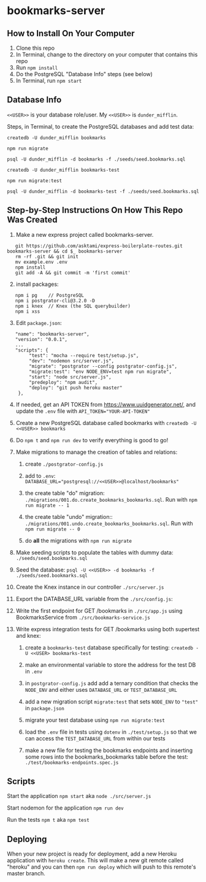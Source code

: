 # bookmarks-server

## How to Install On Your Computer
1. Clone this repo
2. In Terminal, change to the directory on your computer that contains this repo
3. Run `npm install`
4. Do the PostgreSQL "Database Info" steps (see below)
5. In Terminal, run `npm start`

## Database Info

`<<USER>>` is your database role/user. My `<<USER>>` is `dunder_mifflin`.

Steps, in Terminal, to create the PostgreSQL databases and add test data:

```
createdb -U dunder_mifflin bookmarks

npm run migrate

psql -U dunder_mifflin -d bookmarks -f ./seeds/seed.bookmarks.sql

createdb -U dunder_mifflin bookmarks-test

npm run migrate:test

psql -U dunder_mifflin -d bookmarks-test -f ./seeds/seed.bookmarks.sql
```

## Step-by-Step Instructions On How This Repo Was Created

1. Make a new express project called bookmarks-server.

```
   git https://github.com/asktami/express-boilerplate-routes.git bookmarks-server && cd $_ bookmarks-server
   rm -rf .git && git init
   mv example.env .env
   npm install
   git add -A && git commit -m 'first commit'
```

2. install packages:

```
   npm i pg    // PostgreSQL
   npm i postgrator-cli@3.2.0 -D
   npm i knex  // Knex (the SQL querybuilder)
   npm i xss
```

3. Edit `package.json`:

```
   "name": "bookmarks-server",
   "version": "0.0.1",
   ...
   "scripts": {
		"test": "mocha --require test/setup.js",
		"dev": "nodemon src/server.js",
		"migrate": "postgrator --config postgrator-config.js",
		"migrate:test": "env NODE_ENV=test npm run migrate",
		"start": "node src/server.js",
		"predeploy": "npm audit",
		"deploy": "git push heroku master"
	},
```

4.  If needed, get an API TOKEN from https://www.uuidgenerator.net/, and update the `.env` file with `API_TOKEN="YOUR-API-TOKEN"`

5.  Create a new PostgreSQL database called bookmarks with
    `createdb -U <<USER>> bookmarks`

6.  Do `npm t` and `npm run dev` to verify everything is good to go!

7.  Make migrations to manage the creation of tables and relations:

    1. create `./postgrator-config.js`

    2. add to `.env`: `DATABASE_URL="postgresql://<<USER>>@localhost/bookmarks"`

    3. the create table "do" migration: `./migrations/001.do.create_bookmarks_bookmarks.sql`. Run with `npm run migrate -- 1`

    4. the create table "undo" migration:: `./migrations/001.undo.create_bookmarks_bookmarks.sql`. Run with `npm run migrate -- 0`

    5. do **all** the migrations with `npm run migrate`

8.  Make seeding scripts to populate the tables with dummy data: `./seeds/seed.bookmarks.sql`

9.  Seed the database: `psql -U <<USER>> -d bookmarks -f ./seeds/seed.bookmarks.sql`

10. Create the Knex instance in our controller `./src/server.js`

11. Export the DATABASE_URL variable from the `./src/config.js`:

12. Write the first endpoint for GET /bookmarks in `./src/app.js` using BookmarksService from `./src/bookmarks-service.js`

13. Write express integration tests for GET /bookmarks using both supertest and knex:

    1. create a `bookmarks-test` database specifically for testing: `createdb -U <<USER> bookmarks-test`

    2. make an environmental variable to store the address for the test DB in `.env`

    3. in `postgrator-config.js` add add a ternary condition that checks the `NODE_ENV` and either uses `DATABASE_URL` or `TEST_DATABASE_URL`

    4. add a new migration script `migrate:test` that sets `NODE_ENV` to `"test"` in `package.json`

    5. migrate your test database using `npm run migrate:test`

    6. load the `.env` file in tests using `dotenv` in `./test/setup.js` so that we can access the `TEST_DATABASE_URL` from within our tests

    7. make a new file for testing the bookmarks endpoints and inserting some rows into the bookmarks_bookmarks table before the test: `./test/bookmarks-endpoints.spec.js`

## Scripts

Start the application `npm start` aka `node ./src/server.js`

Start nodemon for the application `npm run dev`

Run the tests `npm t` aka `npm test`

## Deploying

When your new project is ready for deployment, add a new Heroku application with `heroku create`. This will make a new git remote called "heroku" and you can then `npm run deploy` which will push to this remote's master branch.
